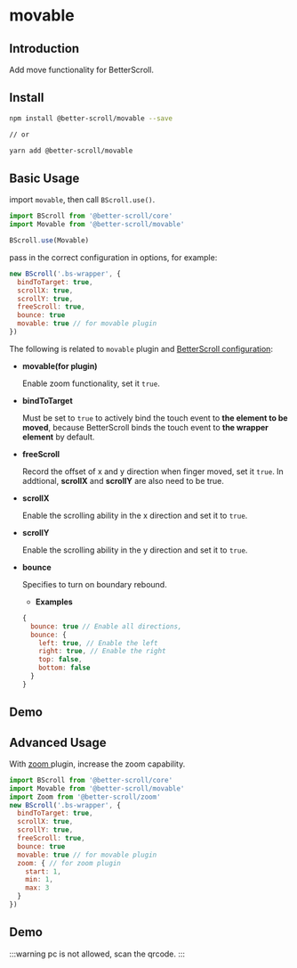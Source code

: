 # movable

## Introduction

Add move functionality for BetterScroll.

## Install

```bash
npm install @better-scroll/movable --save

// or

yarn add @better-scroll/movable
```

## Basic Usage

import `movable`, then call `BScroll.use()`.

```js
import BScroll from '@better-scroll/core'
import Movable from '@better-scroll/movable'

BScroll.use(Movable)
```

pass in the correct configuration in options, for example:

```js
new BScroll('.bs-wrapper', {
  bindToTarget: true,
  scrollX: true,
  scrollY: true,
  freeScroll: true,
  bounce: true
  movable: true // for movable plugin
})
```

The following is related to `movable` plugin and [BetterScroll configuration](../guide/base-scroll-options.html):

- **movable(for plugin)**

  Enable zoom functionality, set it `true`.

- **bindToTarget**

  Must be set to `true` to actively bind the touch event to **the element to be moved**, because BetterScroll binds the touch event to **the wrapper element** by default.

- **freeScroll**

  Record the offset of x and y direction when finger moved, set it `true`. In addtional, **scrollX** and **scrollY** are also need to be true.

- **scrollX**

  Enable the scrolling ability in the x direction and set it to `true`.

- **scrollY**

  Enable the scrolling ability in the y direction and set it to `true`.

- **bounce**

  Specifies to turn on boundary rebound.

  - **Examples**
  ```js
  {
    bounce: true // Enable all directions,
    bounce: {
      left: true, // Enable the left
      right: true, // Enable the right
      top: false,
      bottom: false
    }
  }
  ```
## Demo

  <demo qrcode-url="movable/default">
    <template slot="code-template">
      <<< @/examples/vue/components/movable/default.vue?template
    </template>
    <template slot="code-script">
      <<< @/examples/vue/components/movable/default.vue?script
    </template>
    <template slot="code-style">
      <<< @/examples/vue/components/movable/default.vue?style
    </template>
    <movable-default slot="demo"></movable-default>
  </demo>

## Advanced Usage

With [ zoom ](./zoom.html#introduction) plugin, increase the zoom capability.

```js
import BScroll from '@better-scroll/core'
import Movable from '@better-scroll/movable'
import Zoom from '@better-scroll/zoom'
new BScroll('.bs-wrapper', {
  bindToTarget: true,
  scrollX: true,
  scrollY: true,
  freeScroll: true,
  bounce: true
  movable: true // for movable plugin
  zoom: { // for zoom plugin
    start: 1,
    min: 1,
    max: 3
  }
})
```

## Demo

  :::warning
  pc is not allowed, scan the qrcode.
  :::

  <demo qrcode-url="movable/scale">
    <template slot="code-template">
      <<< @/examples/vue/components/movable/scale.vue?template
    </template>
    <template slot="code-script">
      <<< @/examples/vue/components/movable/scale.vue?script
    </template>
    <template slot="code-style">
      <<< @/examples/vue/components/movable/scale.vue?style
    </template>
    <movable-scale slot="demo"></movable-scale>
  </demo>